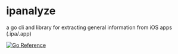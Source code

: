 # ipanalyze
a go cli and library for extracting general information from iOS apps (.ipa/.app)

[![Go Reference](https://pkg.go.dev/badge/github.com/asdfzxcvbn/ipanalyze.svg)](https://pkg.go.dev/github.com/asdfzxcvbn/ipanalyze)
